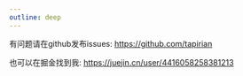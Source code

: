 ```yaml
---
outline: deep
---
```



有问题请在github发布issues: https://github.com/tapirian

也可以在掘金找到我: https://juejin.cn/user/4416058258381213